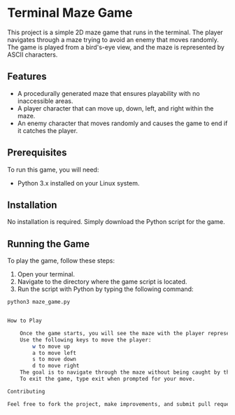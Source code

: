 # Terminal Maze Game

This project is a simple 2D maze game that runs in the terminal. The player navigates through a maze trying to avoid an enemy that moves randomly. The game is played from a bird's-eye view, and the maze is represented by ASCII characters.

## Features

- A procedurally generated maze that ensures playability with no inaccessible areas.
- A player character that can move up, down, left, and right within the maze.
- An enemy character that moves randomly and causes the game to end if it catches the player.

## Prerequisites

To run this game, you will need:

- Python 3.x installed on your Linux system.

## Installation

No installation is required. Simply download the Python script for the game.

## Running the Game

To play the game, follow these steps:

1. Open your terminal.
2. Navigate to the directory where the game script is located.
3. Run the script with Python by typing the following command:

```bash
python3 maze_game.py


How to Play

    Once the game starts, you will see the maze with the player represented by 'P' and the enemy by 'E'.
    Use the following keys to move the player:
        w to move up
        a to move left
        s to move down
        d to move right
    The goal is to navigate through the maze without being caught by the enemy.
    To exit the game, type exit when prompted for your move.

Contributing

Feel free to fork the project, make improvements, and submit pull requests. We appreciate your contributions to make the game more enjoyable!

